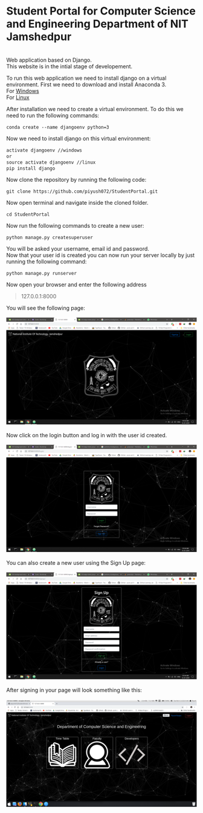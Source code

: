 # Student Portal for Computer Science and Engineering Department of NIT Jamshedpur 
<br/> Web application based on Django.
<br/>This website is in the intial stage of developement.

To run this web application we need to install django on a virtual environment. 
First we need to download and install Anaconda 3. <br/> For [Windows](https://www.anaconda.com/download/#windows) <br/> For [Linux](https://www.anaconda.com/download/#linux)
 
 After installation we need to create a virtual environment. To do this we need to run the following commands:
```
conda create --name djangoenv python=3
``` 
 Now we need to install django on this virtual environment:
```
activate djangoenv //windows
or 
source activate djangoenv //linux
pip install django
 ```
 Now clone the repository by running the following code:
 ```
 git clone https://github.com/piyush072/StudentPortal.git
 ``` 
 Now open terminal and navigate inside the cloned folder.
 ```
 cd StudentPortal
 ```
 Now run the following commands to create a new user:
 ```
 python manage.py createsuperuser
 ```
 You will be asked your username, email id and password.
 <br/>Now that your user id is created you can now run your server locally by just running the following command:
 ```
 python manage.py runserver
 ```
 Now open your browser and enter the following address
 >127.0.0.1:8000
 
 You will see the following page:
 <br/>
 <br/>
 ![home page](screenshots/Screenshot1.png)
 <br/>
 <br/>
 Now click on the login button and log in with the user id created.
 <br/>
 <br/>
 ![login page](screenshots/Screenshot3.png)
 <br/>
 <br/>
 You can also create a new user using the Sign Up page:
 <br/>
 <br/>
 ![sign up page](screenshots/Screenshot4.png)
 <br/>
 <br/>
 After signing in your page will look something like this:
 <br/>
 <br/>
 ![home page](screenshots/screentshot5.png)
 <br/>
 <br/>
 
